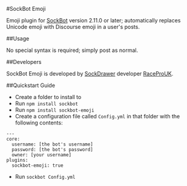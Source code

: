 #SockBot Emoji

Emoji plugin for [SockBot](https://sockbot.rtfd.org/en/latest/) version 2.11.0 or later; automatically replaces Unicode emoji with Discourse emoji in a user's posts.

##Usage

No special syntax is required; simply post as normal.

##Developers

SockBot Emoji is developed by [SockDrawer](https://github.com/SockDrawer) developer [RaceProUK](https://github.com/RaceProUK).

##Quickstart Guide

* Create a folder to install to
* Run `npm install sockbot`
* Run `npm install sockbot-emoji`
* Create a configuration file called `Config.yml` in that folder with the following contents:
```
---
core:
  username: [the bot's username]
  password: [the bot's password]
  owner: [your username]
plugins:
  sockbot-emoji: true
```
* Run `sockbot Config.yml`